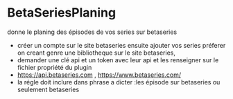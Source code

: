 # BetaSeriesPlaning
 donne le planing des épisodes de vos series sur betaseries
- créer un compte sur le site betaseries ensuite ajouter vos series préferer on creant genre une bibliotheque sur le site betaseries,
- demander une clé api et un token avec leur api et les renseigner sur le fichier propriété du plugin
- https://api.betaseries.com , https://www.betaseries.com/
- la régle doit inclure dans phrase a dicter :les épisode sur betaseries ou seulement betaseries
